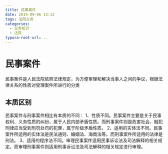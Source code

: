 ```yaml
---
title: 民事案件
date: 2019-09-06 13:12
tags: 法院业务
categories:
  - 业务知识
  - 法院
typora-root-url: ..
---
```

# 民事案件
民事案件是人民法院依照法律规定，为方便审理和解决当事人之间的争议，根据法律关系的性质对受理案件所进行的分类
<!--more-->
## 本质区别
民事案件与刑事案件相比有本质的不同：
1、性质不同。民事案件主要是关于民事权利、义务性质的纠纷，属于人民内部矛盾性质。而刑事案件则是危害社会、触犯刑律应当受到刑罚处罚的犯罪，属于阶级矛盾性质。
2、适用的实体法不同。民事案件所适用的实体法是民法通则、婚姻法、海商法等。而刑事案件所适用的法律是刑法。
3、适用的程序法不同。审理民事案件适用民事诉讼法及司法解释的相关规定。而审理刑事案件则适用刑事诉讼法及司法解释的相关规定进行审理。